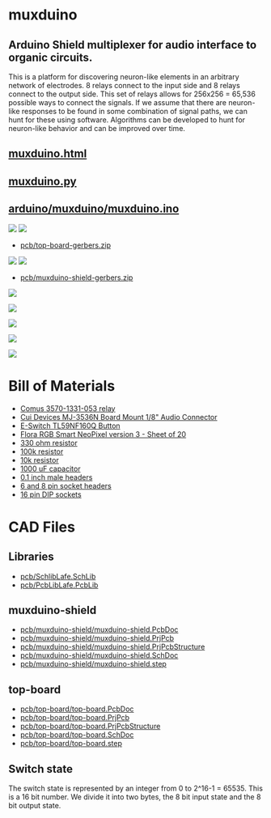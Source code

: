 # muxduino

## Arduino Shield multiplexer for audio interface to organic circuits.

This is a platform for discovering neuron-like elements in an arbitrary network of electrodes. 8 relays connect to the input side and 8 relays connect to the output side. This set of relays allows for 256x256 = 65,536 possible ways to connect the signals.  If we assume that there are neuron-like responses to be found in some combination of signal paths, we can hunt for these using software.  Algorithms can be developed to hunt for neuron-like behavior and can be improved over time.  

## [muxduino.html](muxduino.html)

## [muxduino.py](muxduino.py)

## [arduino/muxduino/muxduino.ino](arduino/muxduino/muxduino.ino)

[![](images/top-board-gerbers.png)](pcb/top-board-gerbers.zip)
[![](images/top-board.png)](pcb/top-board-gerbers.zip)

 - [pcb/top-board-gerbers.zip](pcb/top-board-gerbers.zip)

[![](images/muxduino-shield-gerbers.png)](pcb/muxduino-shield-gerbers.zip)
[![](images/muxduino-shield.png)](pcb/muxduino-shield-gerbers.zip)

 - [pcb/muxduino-shield-gerbers.zip](pcb/muxduino-shield-gerbers.zip)

[![](images/relay.png)](https://www.digikey.com/en/products/detail/comus-international/3570-1331-053/7497099)

[![](images/button-digikey.png)](https://www.digikey.com/en/products/detail/e-switch/TL59NF160Q/390533)

[![](images/neopixels.png)](https://www.adafruit.com/product/1559)

[![](images/aux-photo.png)](https://www.digikey.com/en/products/detail/cui-devices/MJ-3536N/281264)

[![](images/aux-drawing.png)](https://www.digikey.com/en/products/detail/cui-devices/MJ-3536N/281264)

# Bill of Materials

 - [Comus 3570-1331-053 relay](https://www.digikey.com/en/products/detail/comus-international/3570-1331-053/7497099)
 - [Cui Devices MJ-3536N Board Mount 1/8" Audio Connector](https://www.digikey.com/en/products/detail/cui-devices/MJ-3536N/281264)
 - [E-Switch TL59NF160Q Button](https://www.digikey.com/en/products/detail/e-switch/TL59NF160Q/390533)
 - [Flora RGB Smart NeoPixel version 3 - Sheet of 20](https://www.adafruit.com/product/1559)
 - [330 ohm resistor](https://www.digikey.com/en/products/detail/stackpole-electronics-inc/CF18JT330R/1741683)
 - [100k resistor](https://www.digikey.com/en/products/detail/stackpole-electronics-inc/RNF14FTD100K/1706591)
 - [10k resistor](https://www.digikey.com/en/products/detail/yageo/MFR-25FBF52-10K/13219)
 - [1000 uF capacitor](https://www.digikey.com/en/products/detail/rubycon/16PK1000MEFC10X12-5/3563556)
 - [0.1 inch male headers](https://www.digikey.com/en/products/detail/amphenol-cs-commercial-products/G800W268018EU/17083164)
 - [6 and 8 pin socket headers](https://www.amazon.com/Didamx-120Pcs-2-54MM-Stackable-arduino/dp/B074GQ9LKY/)
 - [16 pin DIP sockets](https://www.amazon.com/uxcell-Pieces-2-54mm-Double-Adapter/dp/B00O9YPVAM/)

# CAD Files

## Libraries

 - [pcb/SchlibLafe.SchLib](pcb/SchlibLafe.SchLib)
 - [pcb/PcbLibLafe.PcbLib](pcb/PcbLibLafe.PcbLib)

## muxduino-shield

 - [pcb/muxduino-shield/muxduino-shield.PcbDoc](pcb/muxduino-shield/muxduino-shield.PcbDoc)
 - [pcb/muxduino-shield/muxduino-shield.PrjPcb](pcb/muxduino-shield/muxduino-shield.PrjPcb)
 - [pcb/muxduino-shield/muxduino-shield.PrjPcbStructure](pcb/muxduino-shield/muxduino-shield.PrjPcbStructure)
 - [pcb/muxduino-shield/muxduino-shield.SchDoc](pcb/muxduino-shield/muxduino-shield.SchDoc)
 - [pcb/muxduino-shield/muxduino-shield.step](pcb/muxduino-shield/muxduino-shield.step)

## top-board

 - [pcb/top-board/top-board.PcbDoc](pcb/top-board/top-board.PcbDoc)
 - [pcb/top-board/top-board.PrjPcb](pcb/top-board/top-board.PrjPcb)
 - [pcb/top-board/top-board.PrjPcbStructure](pcb/top-board/top-board.PrjPcbStructure)
 - [pcb/top-board/top-board.SchDoc](pcb/top-board/top-board.SchDoc)
 - [pcb/top-board/top-board.step](pcb/top-board/top-board.step)

## Switch state

The switch state is represented by an integer from 0 to 2^16-1 = 65535. This is a 16 bit number. We divide it into two bytes, the 8 bit input state and the 8 bit output state.  




